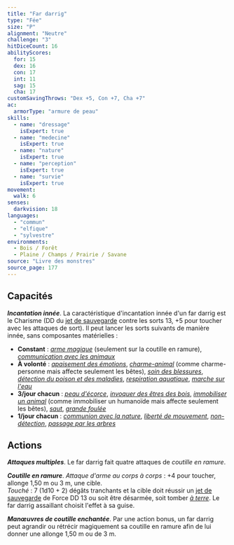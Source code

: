 ```yaml
---
title: "Far darrig"
type: "Fée"
size: "P"
alignment: "Neutre"
challenge: "3"
hitDiceCount: 16
abilityScores:
  for: 15
  dex: 16
  con: 17
  int: 11
  sag: 15
  cha: 17
customSavingThrows: "Dex +5, Con +7, Cha +7"
ac:
  armorType: "armure de peau"
skills:
  - name: "dressage"
    isExpert: true
  - name: "medecine"
    isExpert: true
  - name: "nature"
    isExpert: true
  - name: "perception"
    isExpert: true
  - name: "survie"
    isExpert: true
movement:
  walk: 6
senses:
  darkvision: 18
languages:
  - "commun"
  - "elfique"
  - "sylvestre"
environments:
  - Bois / Forêt
  - Plaine / Champs / Prairie / Savane
source: "Livre des monstres"
source_page: 177
---
```

## Capacités
_**Incantation innée**_. La caractéristique d'incantation innée d'un far darrig est le Charisme (DD du [jet de sauvegarde](/utiliser-les-caracteristiques/#jets-de-sauvegarde) contre les sorts 13, +5 pour toucher avec les attaques de sort). Il peut lancer les sorts suivants de manière innée, sans composantes matérielles :
* **Constant** : [_arme magique_](/grimoire/arme-magique/) (seulement sur la coutille en ramure), [_communication avec les animaux_](/grimoire/communication-avec-les-animaux/)
* **À volonté** : [_apaisement des émotions_](/grimoire/apaisement-des-emotions/), [_charme-animal_](/grimoire/charme-personne/) (comme charme-personne mais affecte seulement les bêtes), [_soin des blessures_](/grimoire/soin-des-blessures), [_détection du poison et des maladies_](/grimoire/detection-du-poison-et-des-maladies), [_respiration aquatique_](/grimoire/respiration-aquatique/), [_marche sur l'eau_](/grimoire/marche-sur-l-eau/)
* **3/jour chacun** : [_peau d'écorce_](/grimoire/peau-d-ecorce/), [_invoquer des êtres des bois_](/grimoire/invoquer-des-etres-des-bois/), [_immobiliser un animal_](/grimoire/immobiliser-un-humanoide/) (comme immobiliser un humanoïde mais affecte seulement les bêtes), [_saut_](/grimoire/saut/), [_grande foulée_](/grimoire/grande-foulee/)
* **1/jour chacun** : [_communion avec la nature_](/grimoire/communion-avec-la-nature/), [_liberté de mouvement_](/grimoire/liberte-de-mouvement/), [_non-détection_](/grimoire/non-detection/), [_passage par les arbres_](/grimoire/passage-par-les-arbres/)

## Actions
_**Attaques multiples**_. Le far darrig fait quatre attaques de _coutille en ramure_.

_**Coutille en ramure**_. _Attaque d'arme au corps à corps_ : +4 pour toucher, allonge 1,50 m ou 3 m, une cible.  
_Touché_ : 7 (1d10 + 2) dégâts tranchants et la cible doit réussir un [jet de sauvegarde](/utiliser-les-caracteristiques/#jets-de-sauvegarde) de Force DD 13 ou soit être désarmée, soit tomber [_à terre_](/gerer-la-sante-du-personnage/#a-terre). Le far darrig assaillant choisit l'effet à sa guise.

_**Manœuvres de coutille enchantée**_. Par une action bonus, un far darrig peut agrandir ou rétrécir magiquement sa coutille en ramure afin de lui donner une allonge 1,50 m ou de 3 m.
